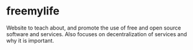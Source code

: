 # freemylife
Website to teach about, and promote the use of free and open source software and services. Also focuses on decentralization of services and why it is important.
